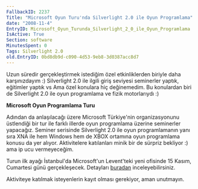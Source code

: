```yaml
---
FallbackID: 2237
Title: "Microsoft Oyun Turu'nda Silverlight 2.0 ile Oyun Programlama"
date: "2008-11-4"
EntryID: Microsoft_Oyun_Turunda_Silverlight_2_0_ile_Oyun_Programlama
IsActive: True
Section: software
MinutesSpent: 0
Tags: Silverlight 2.0
old.EntryID: 0bd8db9d-c090-4d53-9eb8-3d0387acc8d7
---
```

Uzun süredir gerçekleştirmek istediğim özel etkinliklerden biriyle daha
karşınızdayım :) Silverlight 2.0 ile ilgili giriş seviyesi seminerler
yaptık, eğitimler yaptık vs Ama özel konulara hiç değinemedim. Bu
konulardan biri de Silverlight 2.0 ile oyun programlama ve fizik
motorlarıydı :)

**Microsoft Oyun Programlama Turu**

Adından da anlaşılacağı üzere Microsoft Türkiye'nin organizasyonunu
üstlendiği bir tur ile farklı illerde oyun programlama üzerine
seminerler yapacağız. Seminer serisinde Silverlight 2.0 ile oyun
programlamanın yanı sıra XNA ile hem Windows hem de XBOX ortamına oyun
programlama konusu da yer alıyor. Aktivitelere katılanları minik bir de
sürpriz bekliyor :) ama ip ucu vermeyeceğim.

Turun ilk ayağı İstanbul'da Microsoft'un Levent'teki yeni ofisinde 15
Kasım, Cumartesi günü gerçekleşecek. Detayları
[buradan](http://www.msakademik.net/haberdetay.aspx?id=224)
inceleyebilirsiniz.

Aktiviteye katılmak isteyenlerin kayıt olması gerekiyor, aman unutmayın.


